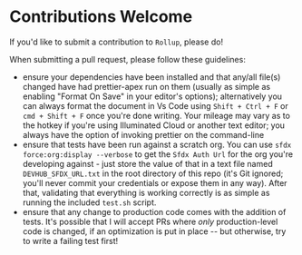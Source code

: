 # Contributions Welcome

If you'd like to submit a contribution to `Rollup`, please do!

When submitting a pull request, please follow these guidelines:

- ensure your dependencies have been installed and that any/all file(s) changed have had prettier-apex run on them (usually as simple as enabling "Format On Save" in your editor's options); alternatively you can always format the document in Vs Code using `Shift + Ctrl + F` or `cmd + Shift + F` once you're done writing. Your mileage may vary as to the hotkey if you're using Illuminated Cloud or another text editor; you always have the option of invoking prettier on the command-line
- ensure that tests have been run against a scratch org. You can use `sfdx force:org:display --verbose` to get the `Sfdx Auth Url` for the org you're developing against - just store the value of that in a text file named `DEVHUB_SFDX_URL.txt` in the root directory of this repo (it's Git ignored; you'll never commit your credentials or expose them in any way). After that, validating that everything is working correctly is as simple as running the included `test.sh` script.
- ensure that any change to production code comes with the addition of tests. It's possible that I will accept PRs where _only_ production-level code is changed, if an optimization is put in place -- but otherwise, try to write a failing test first!
